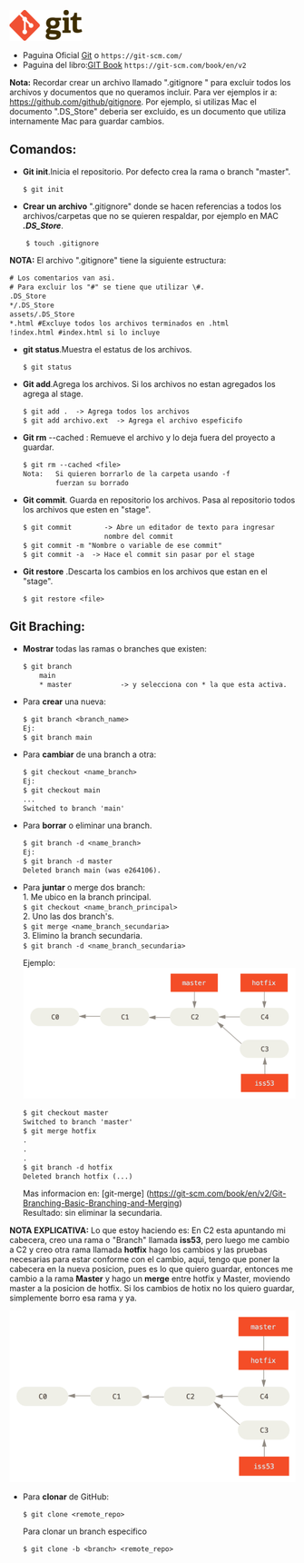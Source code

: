 ![git logo](../assets/git/git_logo2.png)  


* Paguina Oficial [Git](https://git-scm.com/) o `https://git-scm.com/`
* Paguina del libro:[GIT Book](https://git-scm.com/book/en/v2) `https://git-scm.com/book/en/v2`

**Nota:** Recordar crear un archivo llamado ".gitignore "  para excluir todos los archivos y documentos que no queramos incluir. Para ver ejemplos ir a: <https://github.com/github/gitignore>. Por ejemplo, si utilizas Mac el documento ".DS_Store" deberia ser excluido, es un documento que utiliza internamente Mac para guardar cambios.



## **Comandos:**

- **Git init**.Inicia el repositorio. Por defecto crea la rama o branch "master".  


	``` 
	$ git init
	```
- **Crear un archivo** ".gitignore" donde se hacen referencias a todos los archivos/carpetas que no se quieren respaldar, por ejemplo en MAC ***.DS_Store***.

```
	$ touch .gitignore
```

**NOTA:** El archivo ".gitignore" tiene la siguiente estructura:

```
# Los comentarios van asi.
# Para excluir los "#" se tiene que utilizar \#.
.DS_Store
*/.DS_Store
assets/.DS_Store
*.html #Excluye todos los archivos terminados en .html
!index.html #index.html si lo incluye
```

- **git status**.Muestra el estatus de los archivos.  

	```
	$ git status
	```


- **Git add**.Agrega los archivos. Si los archivos no estan agregados los agrega al stage. 
 
	```
    $ git add .  -> Agrega todos los archivos
    $ git add archivo.ext  -> Agrega el archivo espeficifo

    ```
- **Git rm** --cached <file>: Remueve el archivo y lo deja fuera del proyecto a guardar.  

	```
    $ git rm --cached <file>
    Nota: 	Si quieren borrarlo de la carpeta usando -f 
    		fuerzan su borrado

    ```
- **Git commit**. Guarda en repositorio los archivos. Pasa al repositorio todos los archivos que esten en "stage".  

	```
	$ git commit		-> Abre un editador de texto para ingresar
						nombre del commit
   $ git commit -m "Nombre o variable de ese commit"
   $ git commit -a	-> Hace el commit sin pasar por el stage

    ```
- **Git restore** .Descarta los cambios en los archivos que estan en el "stage".  

	```
	$ git restore <file>
	```
## **Git Braching:**    

- **Mostrar** todas las ramas o branches que existen: 
	
	```
	$ git branch			
		main				
		* master			-> y selecciona con * la que esta activa.
	```
- Para **crear** una nueva:   

	```
	$ git branch <branch_name>
	Ej:
	$ git branch main
	```
- Para **cambiar** de una branch a otra:   
	
	```
	$ git checkout <name_branch>
	Ej:
	$ git checkout main
	...
	Switched to branch 'main'
	```
- Para **borrar** o eliminar una branch.  
	
	```
	$ git branch -d <name_branch>
	Ej:
	$ git branch -d master
	Deleted branch main (was e264106).
	```
- Para **juntar** o merge dos branch:  
		1. Me ubico en la branch principal.  
		```
		$ git checkout <name_branch_principal>  ```   
		2. Uno las dos branch's.  
		```
		$ git merge <name_branch_secundaria>    ```   
		3. Elimino la branch secundaria.  
		```
		$ git branch -d <name_branch_secundaria>   ```
				
	Ejemplo:
		![git logo](../assets/git/git-merge.png)  
		  
	```			
	$ git checkout master
	Switched to branch 'master'
	$ git merge hotfix
	.
	.
	.
	$ git branch -d hotfix
	Deleted branch hotfix (...)
	```   
				
	Mas informacion en: [git-merge]
		(https://git-scm.com/book/en/v2/Git-Branching-Basic-Branching-and-Merging)  
		Resultado: sin eliminar la secundaria. 
		
**NOTA EXPLICATIVA:**  Lo que estoy haciendo es: En C2 esta apuntando mi cabecera, creo una rama o "Branch" llamada **iss53**, pero luego me cambio a C2 y creo otra rama llamada **hotfix** hago los cambios y las pruebas necesarias para estar conforme con el cambio, aqui, tengo que poner la cabecera en la nueva posicion, pues es lo que quiero guardar, entonces me cambio a la rama **Master** y hago un **merge** entre hotfix y Master, moviendo master a la posicion de hotfix. Si los cambios de hotix no los quiero guardar, simplemente borro esa rama y ya.
		
![git logo](../assets/git/git-merge2.png)
		
- Para **clonar** de GitHub:
	```git
	$ git clone <remote_repo>
	```
	Para clonar un branch especifico
	```git
	$ git clone -b <branch> <remote_repo>
	```
	
			
	
	
